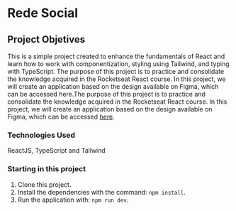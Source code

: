 # Rede Social

## Project Objetives
This is a simple project created to enhance the fundamentals of React and learn how to work with componentization, 
styling using Tailwind, and typing with TypeScript.
The purpose of this project is to practice and consolidate the knowledge acquired in the Rocketseat React course. In this project, we will create an application based on the design available on Figma, which can be accessed here.The purpose of this project is to practice and consolidate the knowledge acquired in the Rocketseat React course. In this project, we will create an application based on the design available on Figma, which can be accessed <a href="https://www.figma.com/file/Jgs8MHNFKq5VhOaHiGzskM/Ignite-Feed-(Community)?type=design&node-id=23-158&mode=design&t=77WFjHhSuUA1js3K-0">here</a>.

### Technologies Used
ReactJS, TypeScript and Tailwind


### Starting in this project

1. Clone this project.
2. Install the dependencies with the command: `npm install`.
3. Run the application with: `npm run dev`.
